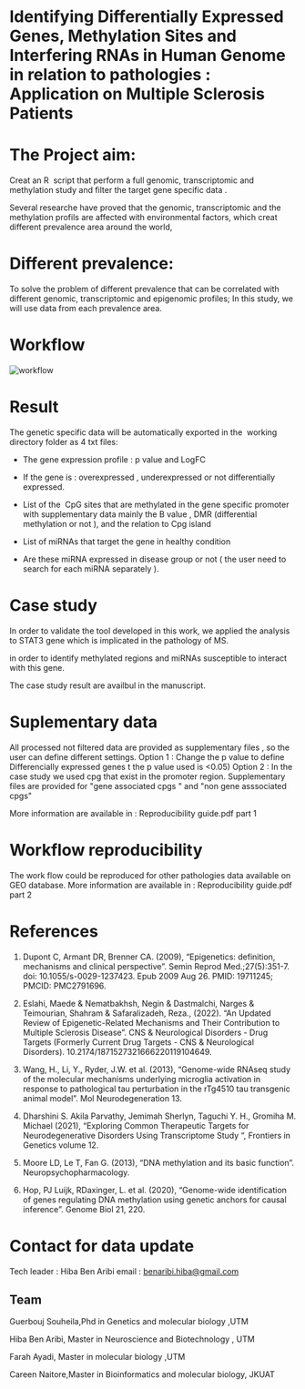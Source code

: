 # Identifying Differentially Expressed Genes, Methylation Sites and Interfering RNAs in Human Genome in relation to pathologies : Application on Multiple Sclerosis Patients 

# The Project aim:
Creat an R  script that perform a full genomic, transcriptomic and methylation study  and filter the target gene specific data .

Several researche  have proved that the genomic, transcriptomic and the methylation profils are affected with environmental factors, which creat different prevalence area around the world,

# Different prevalence:

To solve the problem of different prevalence that can be correlated with different genomic, transcriptomic and epigenomic profiles; 
In this study, we will use data from each prevalence area.


# Workflow
![workflow](https://user-images.githubusercontent.com/73958439/163676806-83611165-1435-47a1-822c-82b354d1ad5b.jpg)


# Result 

The genetic specific data will be automatically exported in the  working directory folder as 4 txt files:

- The gene expression profile : p value and LogFC

- If the gene is : overexpressed , underexpressed or not differentially expressed.

- List of the  CpG sites that are methylated in the gene specific promoter with supplementary data mainly the B value , DMR (differential methylation or not ), and  the relation to Cpg island

- List of miRNAs that target the gene in healthy condition

- Are these miRNA expressed in disease group or not ( the user need to search for each miRNA separately ).

# Case study
In order to validate the tool developed in this work, we applied the analysis to STAT3 gene which is implicated in the pathology of MS. 

in order to identify methylated regions and miRNAs susceptible to interact with this gene.

The case study result are availbul in the manuscript.

# Suplementary data

All processed not filtered data are provided as supplementary files , so the user can define different settings.
Option 1 : Change the p value to define  Differencially expressed genes  t the p value used is <0.05)
Option 2 : In the case study we used cpg that exist in the promoter region.
Supplementary files are provided for "gene associated cpgs " and "non gene asssociated cpgs"

More information are available in : Reproducibility guide.pdf part 1

# Workflow reproducibility

The work flow could be reproduced for other pathologies data available on GEO database.
More information are available in : Reproducibility guide.pdf part 2

# References 

1. Dupont C, Armant DR, Brenner CA. (2009), “Epigenetics: definition, mechanisms and clinical perspective”. Semin Reprod Med.;27(5):351-7. doi: 10.1055/s-0029-1237423. Epub 2009 Aug 26. PMID: 19711245; PMCID: PMC2791696.


2. Eslahi, Maede & Nematbakhsh, Negin & Dastmalchi, Narges & Teimourian, Shahram & Safaralizadeh, Reza., (2022). “An Updated Review of Epigenetic-Related Mechanisms and Their Contribution to Multiple Sclerosis Disease”. CNS & Neurological Disorders - Drug Targets (Formerly Current Drug Targets - CNS & Neurological Disorders). 10.2174/1871527321666220119104649. 


3. Wang, H., Li, Y., Ryder, J.W. et al. (2013), “Genome-wide RNAseq study of the molecular mechanisms underlying microglia activation in response to pathological tau perturbation in the rTg4510 tau transgenic animal model”. Mol Neurodegeneration 13.

4. Dharshini S. Akila Parvathy, Jemimah Sherlyn, Taguchi Y. H., Gromiha M. Michael (2021), “Exploring Common Therapeutic Targets for Neurodegenerative Disorders Using Transcriptome Study “, Frontiers in Genetics volume 12. 

5. Moore LD, Le T, Fan G. (2013), “DNA methylation and its basic function”. Neuropsychopharmacology.


6. Hop, PJ Luijk, RDaxinger, L. et al. (2020), “Genome-wide identification of genes regulating DNA methylation using genetic anchors for causal inference”. Genome Biol 21, 220.

# Contact for data update 
Tech leader : Hiba Ben Aribi
email : benaribi.hiba@gmail.com


## Team 
Guerbouj Souheila,Phd in Genetics and molecular biology ,UTM

Hiba Ben Aribi, Master in Neuroscience and Biotechnology , UTM

Farah Ayadi, Master in molecular biology ,UTM

Careen Naitore,Master in Bioinformatics and molecular biology, JKUAT



